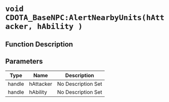 # `void CDOTA_BaseNPC:AlertNearbyUnits(hAttacker, hAbility )`
## Function Description

## Parameters
Type|Name|Description
--|--|--
handle|hAttacker|No Description Set
handle|hAbility|No Description Set
